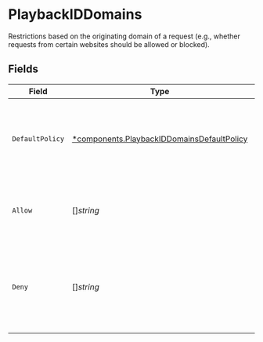 # PlaybackIDDomains

Restrictions based on the originating domain of a request (e.g., whether requests from certain websites should be allowed or blocked).


## Fields

| Field                                                                                                   | Type                                                                                                    | Required                                                                                                | Description                                                                                             | Example                                                                                                 |
| ------------------------------------------------------------------------------------------------------- | ------------------------------------------------------------------------------------------------------- | ------------------------------------------------------------------------------------------------------- | ------------------------------------------------------------------------------------------------------- | ------------------------------------------------------------------------------------------------------- |
| `DefaultPolicy`                                                                                         | [*components.PlaybackIDDomainsDefaultPolicy](../../models/components/playbackiddomainsdefaultpolicy.md) | :heavy_minus_sign:                                                                                      | This sets the default behavior for domain access (either "allow" or "deny").                            | allow                                                                                                   |
| `Allow`                                                                                                 | []*string*                                                                                              | :heavy_minus_sign:                                                                                      | A list of domains that are explicitly allowed access.                                                   |                                                                                                         |
| `Deny`                                                                                                  | []*string*                                                                                              | :heavy_minus_sign:                                                                                      | A list of domains that are explicitly blocked from accessing the resource.                              |                                                                                                         |